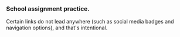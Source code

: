 ### School assignment practice.

Certain links do not lead anywhere (such as social media badges and navigation options), and that's intentional.
